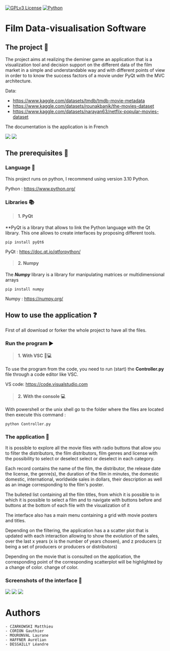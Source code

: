 
[![GPLv3 License](https://img.shields.io/badge/License-GPL%20v3-yellow.svg)](https://opensource.org/licenses/) [![Python](https://camo.githubusercontent.com/44da37f0f02bf104f0650fa5f2c754ed3f6166066c9210f31bacb9e63d60736e/68747470733a2f2f696d672e736869656c64732e696f2f707970692f707976657273696f6e732f70796261646765732e737667)](https://www.python.org/downloads/)

# **Film Data-visualisation Software**

## **The project 📢**

The project aims at realizing the deminer game an application that is a visualization tool
and decision support on the different data of the film market in a simple and understandable way and with different points of view in order to
to know the success factors of a movie under PyQt with the MVC architecture.

Data: 
  - https://www.kaggle.com/datasets/tmdb/tmdb-movie-metadata
  - https://www.kaggle.com/datasets/rounakbanik/the-movies-dataset
  - https://www.kaggle.com/datasets/narayan63/netflix-popular-movies-dataset

The documentation is the application is in French

<img src="./img/1.JPG">

<img src="./img/5.JPG">

## **The prerequisites 📍**

### Language 📙

This project runs on python, I recommend using version 3.10 Python.

Python : https://www.python.org/

### Libraries 📚

> #### 1. PyQt 

**PyQt is a library that allows to link the Python language with the Qt library.
This one allows to create interfaces by proposing different tools.

```
pip install pyQt6
```

PyQt : https://doc.qt.io/qtforpython/ 


> #### 2. Numpy

The **_Numpy_** library is a library for manipulating matrices or multidimensional arrays

```
pip install numpy
```

Numpy : https://numpy.org/

## **How to use the application ❓**

First of all download or forker the whole project to have all the files.

### Run the program ▶️

> #### 1. With VSC 👨💻

To use the program from the code, you need to run (start) the **Controller.py** file through a code editor like VSC.

VS code: https://code.visualstudio.com

> #### 2. With the console 💻

With powershell or the unix shell go to the folder where the files are located then execute this command :
```
python Controller.py
```


### The application 🎲

It is possible to explore all the movie files
with radio buttons that allow you to filter the distributors, the film
distributors, film genres and license with the possibility to select or deselect
select or deselect in each category.

Each record contains the name of the film, the distributor, the release date
the license, the genre(s), the duration of the film in minutes, the domestic
domestic, international, worldwide sales in dollars, their
description as well as an image corresponding to the film's poster. 

The bulleted list containing all the film titles, from which it is possible to
in which it is possible to select a film and to navigate with buttons before and
buttons at the bottom of each file with the visualization of it

The interface also has a main menu containing a grid
with movie posters and titles.

Depending on the filtering, the application has a
a scatter plot that is updated with each interaction
allowing to show the evolution of the sales, over the last x years
(x is the number of years chosen), and z producers (z being a set of producers or
producers or distributors)

Depending on the movie that is consulted on the application, the corresponding point of the
corresponding scatterplot will be highlighted by a change of color.
change of color.


### Screenshots of the interface 📸

<img src="./img/2.JPG">

<img src="./img/3.JPG">

<img src="./img/4.JPG">

# Authors
    - CZARKOWSKI Matthieu
    - CORION Gauthier
    - MOURONVAL Laurane
    - HAFFNER Aurélian
    - DESSAILLY Léandre
